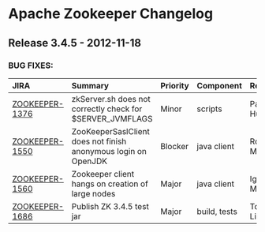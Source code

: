 
<!---
# Licensed to the Apache Software Foundation (ASF) under one
# or more contributor license agreements.  See the NOTICE file
# distributed with this work for additional information
# regarding copyright ownership.  The ASF licenses this file
# to you under the Apache License, Version 2.0 (the
# "License"); you may not use this file except in compliance
# with the License.  You may obtain a copy of the License at
#
#     http://www.apache.org/licenses/LICENSE-2.0
#
# Unless required by applicable law or agreed to in writing, software
# distributed under the License is distributed on an "AS IS" BASIS,
# WITHOUT WARRANTIES OR CONDITIONS OF ANY KIND, either express or implied.
# See the License for the specific language governing permissions and
# limitations under the License.
-->
# Apache Zookeeper Changelog

## Release 3.4.5 - 2012-11-18



### BUG FIXES:

| JIRA | Summary | Priority | Component | Reporter | Contributor |
|:---- |:---- | :--- |:---- |:---- |:---- |
| [ZOOKEEPER-1376](https://issues.apache.org/jira/browse/ZOOKEEPER-1376) | zkServer.sh does not correctly check for $SERVER\_JVMFLAGS |  Minor | scripts | Patrick Hunt | Skye Wanderman-Milne |
| [ZOOKEEPER-1550](https://issues.apache.org/jira/browse/ZOOKEEPER-1550) | ZooKeeperSaslClient does not finish anonymous login on OpenJDK |  Blocker | java client | Robert Macomber | Eugene Koontz |
| [ZOOKEEPER-1560](https://issues.apache.org/jira/browse/ZOOKEEPER-1560) | Zookeeper client hangs on creation of large nodes |  Major | java client | Igor Motov | Skye Wanderman-Milne |
| [ZOOKEEPER-1686](https://issues.apache.org/jira/browse/ZOOKEEPER-1686) | Publish ZK 3.4.5 test jar |  Major | build, tests | Todd Lipcon | Patrick Hunt |


